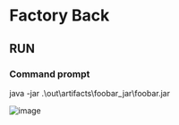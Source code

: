 # Factory Back

## RUN

### Command prompt

java -jar .\out\artifacts\foobar_jar\foobar.jar


![image](https://user-images.githubusercontent.com/13269766/159748492-c9ce43ad-f3b9-416e-998c-5d3affbf1820.png)
